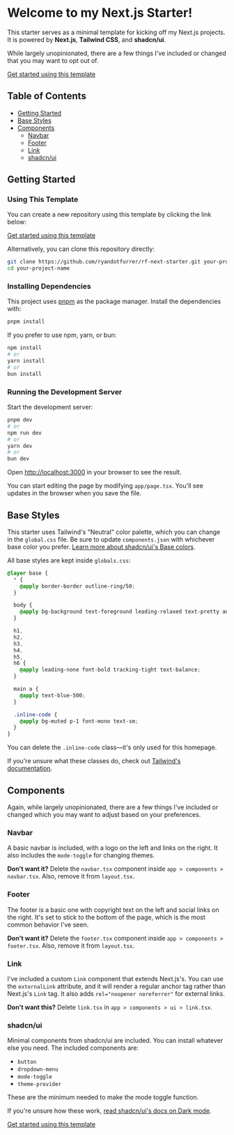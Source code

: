# Welcome to my Next.js Starter!

This starter serves as a minimal template for kicking off my Next.js projects. It is powered by **Next.js**, **Tailwind CSS**, and **shadcn/ui**.

While largely unopinionated, there are a few things I've included or changed that you may want to opt out of.

[Get started using this template](https://github.com/new?template_name=rf-next-starter&template_owner=ryandotfurrer)

## Table of Contents

- [Getting Started](#getting-started)
- [Base Styles](#base-styles)
- [Components](#components)
  - [Navbar](#navbar)
  - [Footer](#footer)
  - [Link](#link)
  - [shadcn/ui](#shadcnui)

## Getting Started

### Using This Template

You can create a new repository using this template by clicking the link below:

[Get started using this template](https://github.com/new?template_name=rf-next-starter&template_owner=ryandotfurrer)

Alternatively, you can clone this repository directly:

```bash
git clone https://github.com/ryandotfurrer/rf-next-starter.git your-project-name
cd your-project-name
```

### Installing Dependencies

This project uses [pnpm](https://pnpm.io/) as the package manager. Install the dependencies with:

```bash
pnpm install
```

If you prefer to use npm, yarn, or bun:

```bash
npm install
# or
yarn install
# or
bun install
```

### Running the Development Server

Start the development server:

```bash
pnpm dev
# or
npm run dev
# or
yarn dev
# or
bun dev
```

Open [http://localhost:3000](http://localhost:3000) in your browser to see the result.

You can start editing the page by modifying `app/page.tsx`. You'll see updates in the browser when you save the file.

## Base Styles

This starter uses Tailwind's "Neutral" color palette, which you can change in the `global.css` file. Be sure to update `components.json` with whichever base color you prefer. [Learn more about shadcn/ui's Base colors](https://ui.shadcn.com/docs/theming#base-colors).

All base styles are kept inside `globals.css`:

```css
@layer base {
  * {
    @apply border-border outline-ring/50;
  }

  body {
    @apply bg-background text-foreground leading-relaxed text-pretty antialiased;
  }

  h1,
  h2,
  h3,
  h4,
  h5,
  h6 {
    @apply leading-none font-bold tracking-tight text-balance;
  }

  main a {
    @apply text-blue-500;
  }

  .inline-code {
    @apply bg-muted p-1 font-mono text-sm;
  }
}
```

You can delete the `.inline-code` class—it's only used for this homepage.

If you're unsure what these classes do, check out [Tailwind's documentation](https://tailwindcss.com/docs/installation/using-vite).

## Components

Again, while largely unopinionated, there are a few things I've included or changed which you may want to adjust based on your preferences.

### Navbar

A basic navbar is included, with a logo on the left and links on the right. It also includes the `mode-toggle` for changing themes.

**Don't want it?**
Delete the `navbar.tsx` component inside `app > components > navbar.tsx`. Also, remove it from `layout.tsx`.

### Footer

The footer is a basic one with copyright text on the left and social links on the right. It's set to stick to the bottom of the page, which is the most common behavior I've seen.

**Don't want it?**
Delete the `footer.tsx` component inside `app > components > footer.tsx`. Also, remove it from `layout.tsx`.

### Link

I've included a custom `Link` component that extends Next.js's. You can use the `externalLink` attribute, and it will render a regular anchor tag rather than Next.js's `Link` tag. It also adds `rel="noopener noreferrer"` for external links.

**Don't want this?**
Delete `link.tsx` in `app > components > ui > link.tsx`.

### shadcn/ui

Minimal components from shadcn/ui are included. You can install whatever else you need. The included components are:

- `button`
- `dropdown-menu`
- `mode-toggle`
- `theme-provider`

These are the minimum needed to make the mode toggle function.

If you're unsure how these work, [read shadcn/ui's docs on Dark mode](https://ui.shadcn.com/docs/dark-mode/next).

[Get started using this template](https://github.com/new?template_name=rf-next-starter&template_owner=ryandotfurrer)
